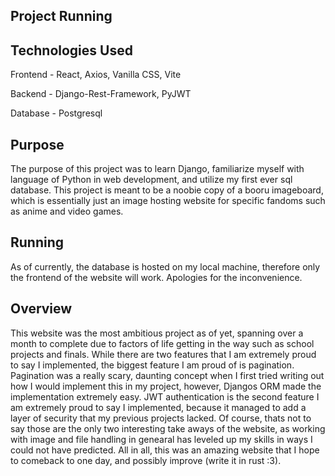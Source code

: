## Project Running

## Technologies Used

Frontend - React, Axios, Vanilla CSS, Vite

Backend - Django-Rest-Framework, PyJWT

Database - Postgresql

## Purpose

The purpose of this project was to learn Django, familiarize myself with language of Python in web development, and utilize my first ever sql database. This project is meant to be a noobie copy of a booru imageboard, which is essentially just an image hosting website for specific fandoms such as anime and video games. 

## Running

As of currently, the database is hosted on my local machine, therefore only the frontend of the website will work. Apologies for the inconvenience.

## Overview

This website was the most ambitious project as of yet, spanning over a month to complete due to factors of life getting in the way such as school projects and finals. While there are two features that I am extremely proud to say I implemented, the biggest feature I am proud of is pagination. Pagination was a really scary, daunting concept when I first tried writing out how I would implement this in my project, however, Djangos ORM made the implementation extremely easy. JWT authentication is the second feature I am extremely proud to say I implemented, because it managed to add a layer of security that my previous projects lacked. Of course, thats not to say those are the only two interesting take aways of the website, as working with image and file handling in genearal has leveled up my skills in ways I could not have predicted. All in all, this was an amazing website that I hope to comeback to one day, and possibly improve (write it in rust :3).